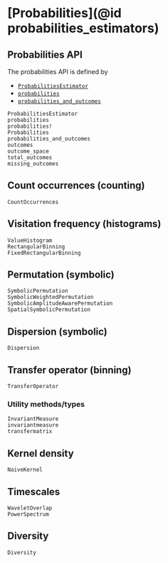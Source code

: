# [Probabilities](@id probabilities_estimators)

## Probabilities API

The probabilities API is defined by

- [`ProbabilitiesEstimator`](@ref)
- [`probabilities`](@ref)
- [`probabilities_and_outcomes`](@ref)

```@docs
ProbabilitiesEstimator
probabilities
probabilities!
Probabilities
probabilities_and_outcomes
outcomes
outcome_space
total_outcomes
missing_outcomes
```

## Count occurrences (counting)

```@docs
CountOccurrences
```

## Visitation frequency (histograms)

```@docs
ValueHistogram
RectangularBinning
FixedRectangularBinning
```

## Permutation (symbolic)

```@docs
SymbolicPermutation
SymbolicWeightedPermutation
SymbolicAmplitudeAwarePermutation
SpatialSymbolicPermutation
```

## Dispersion (symbolic)

```@docs
Dispersion
```

## Transfer operator (binning)

```@docs
TransferOperator
```

### Utility methods/types

```@docs
InvariantMeasure
invariantmeasure
transfermatrix
```

## Kernel density

```@docs
NaiveKernel
```

## Timescales

```@docs
WaveletOverlap
PowerSpectrum
```

## Diversity

```@docs
Diversity
```
